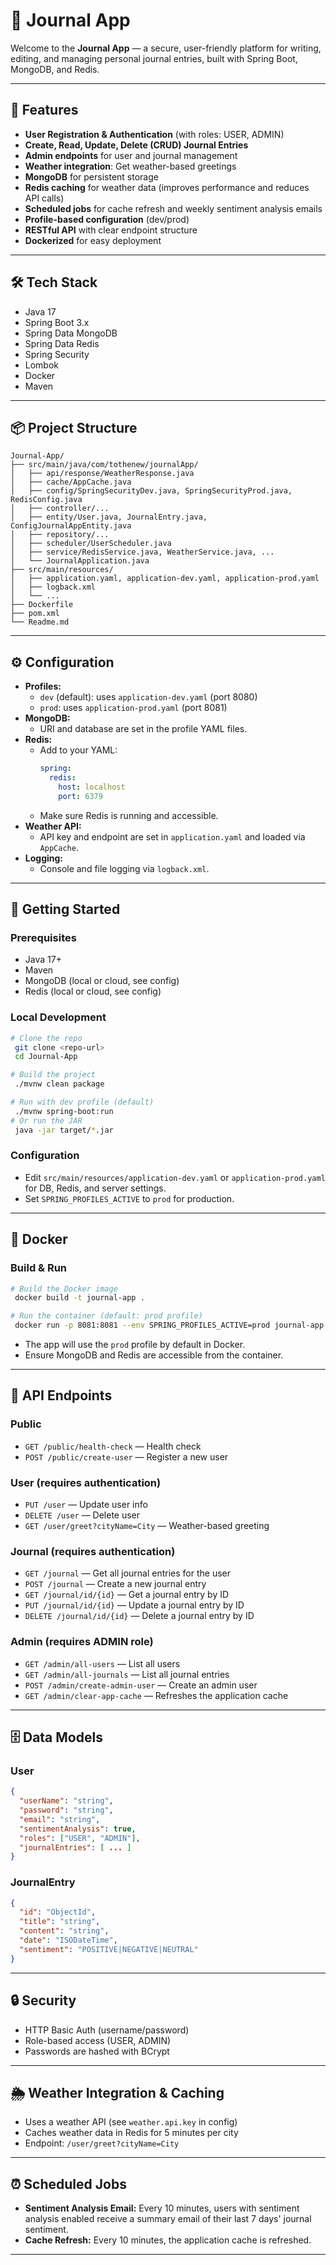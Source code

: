 # 📝 Journal App

Welcome to the **Journal App** — a secure, user-friendly platform for writing, editing, and managing personal journal entries, built with Spring Boot, MongoDB, and Redis.

---

## 🚀 Features
- **User Registration & Authentication** (with roles: USER, ADMIN)
- **Create, Read, Update, Delete (CRUD) Journal Entries**
- **Admin endpoints** for user and journal management
- **Weather integration**: Get weather-based greetings
- **MongoDB** for persistent storage
- **Redis caching** for weather data (improves performance and reduces API calls)
- **Scheduled jobs** for cache refresh and weekly sentiment analysis emails
- **Profile-based configuration** (dev/prod)
- **RESTful API** with clear endpoint structure
- **Dockerized** for easy deployment

---

## 🛠️ Tech Stack
- Java 17
- Spring Boot 3.x
- Spring Data MongoDB
- Spring Data Redis
- Spring Security
- Lombok
- Docker
- Maven

---

## 📦 Project Structure
```
Journal-App/
├── src/main/java/com/tothenew/journalApp/
│   ├── api/response/WeatherResponse.java
│   ├── cache/AppCache.java
│   ├── config/SpringSecurityDev.java, SpringSecurityProd.java, RedisConfig.java
│   ├── controller/...
│   ├── entity/User.java, JournalEntry.java, ConfigJournalAppEntity.java
│   ├── repository/...
│   ├── scheduler/UserScheduler.java
│   ├── service/RedisService.java, WeatherService.java, ...
│   └── JournalApplication.java
├── src/main/resources/
│   ├── application.yaml, application-dev.yaml, application-prod.yaml
│   ├── logback.xml
│   └── ...
├── Dockerfile
├── pom.xml
└── Readme.md
```

---

## ⚙️ Configuration
- **Profiles:**
  - `dev` (default): uses `application-dev.yaml` (port 8080)
  - `prod`: uses `application-prod.yaml` (port 8081)
- **MongoDB:**
  - URI and database are set in the profile YAML files.
- **Redis:**
  - Add to your YAML:
    ```yaml
    spring:
      redis:
        host: localhost
        port: 6379
    ```
  - Make sure Redis is running and accessible.
- **Weather API:**
  - API key and endpoint are set in `application.yaml` and loaded via `AppCache`.
- **Logging:**
  - Console and file logging via `logback.xml`.

---

## 🏁 Getting Started

### Prerequisites
- Java 17+
- Maven
- MongoDB (local or cloud, see config)
- Redis (local or cloud, see config)

### Local Development
```bash
# Clone the repo
 git clone <repo-url>
 cd Journal-App

# Build the project
 ./mvnw clean package

# Run with dev profile (default)
 ./mvnw spring-boot:run
# Or run the JAR
 java -jar target/*.jar
```

### Configuration
- Edit `src/main/resources/application-dev.yaml` or `application-prod.yaml` for DB, Redis, and server settings.
- Set `SPRING_PROFILES_ACTIVE` to `prod` for production.

---

## 🐳 Docker

### Build & Run
```bash
# Build the Docker image
 docker build -t journal-app .

# Run the container (default: prod profile)
 docker run -p 8081:8081 --env SPRING_PROFILES_ACTIVE=prod journal-app
```
- The app will use the `prod` profile by default in Docker.
- Ensure MongoDB and Redis are accessible from the container.

---

## 🔑 API Endpoints

### Public
- `GET /public/health-check` — Health check
- `POST /public/create-user` — Register a new user

### User (requires authentication)
- `PUT /user` — Update user info
- `DELETE /user` — Delete user
- `GET /user/greet?cityName=City` — Weather-based greeting

### Journal (requires authentication)
- `GET /journal` — Get all journal entries for the user
- `POST /journal` — Create a new journal entry
- `GET /journal/id/{id}` — Get a journal entry by ID
- `PUT /journal/id/{id}` — Update a journal entry by ID
- `DELETE /journal/id/{id}` — Delete a journal entry by ID

### Admin (requires ADMIN role)
- `GET /admin/all-users` — List all users
- `GET /admin/all-journals` — List all journal entries
- `POST /admin/create-admin-user` — Create an admin user
- `GET /admin/clear-app-cache` — Refreshes the application cache

---

## 🗄️ Data Models

### User
```json
{
  "userName": "string",
  "password": "string",
  "email": "string",
  "sentimentAnalysis": true,
  "roles": ["USER", "ADMIN"],
  "journalEntries": [ ... ]
}
```

### JournalEntry
```json
{
  "id": "ObjectId",
  "title": "string",
  "content": "string",
  "date": "ISODateTime",
  "sentiment": "POSITIVE|NEGATIVE|NEUTRAL"
}
```

---

## 🔒 Security
- HTTP Basic Auth (username/password)
- Role-based access (USER, ADMIN)
- Passwords are hashed with BCrypt

---

## 🌦️ Weather Integration & Caching
- Uses a weather API (see `weather.api.key` in config)
- Caches weather data in Redis for 5 minutes per city
- Endpoint: `/user/greet?cityName=City`

---

## ⏰ Scheduled Jobs
- **Sentiment Analysis Email:** Every 10 minutes, users with sentiment analysis enabled receive a summary email of their last 7 days' journal sentiment.
- **Cache Refresh:** Every 10 minutes, the application cache is refreshed.

---
